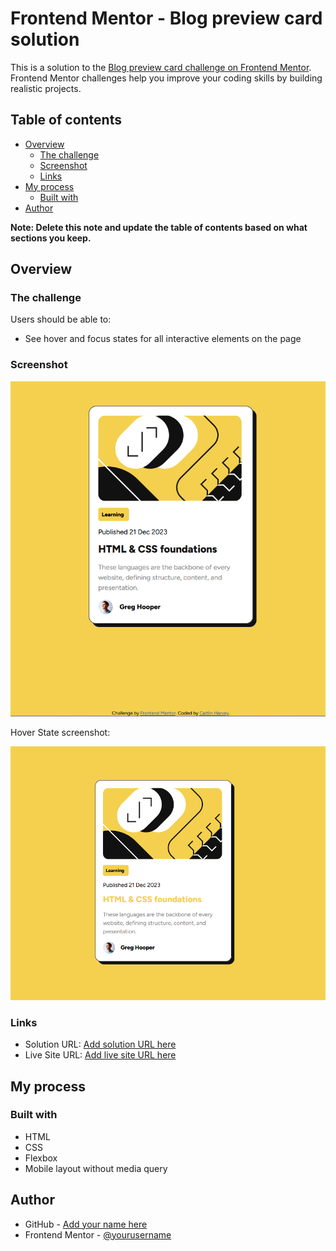 # Frontend Mentor - Blog preview card solution

This is a solution to the [Blog preview card challenge on Frontend Mentor](https://www.frontendmentor.io/challenges/blog-preview-card-ckPaj01IcS). Frontend Mentor challenges help you improve your coding skills by building realistic projects. 

## Table of contents

- [Overview](#overview)
  - [The challenge](#the-challenge)
  - [Screenshot](#screenshot)
  - [Links](#links)
- [My process](#my-process)
  - [Built with](#built-with)
- [Author](#author)

**Note: Delete this note and update the table of contents based on what sections you keep.**

## Overview

### The challenge

Users should be able to:

- See hover and focus states for all interactive elements on the page

### Screenshot


![](./ss-final.png)

Hover State screenshot:

![](./ss-hoverState.png)


### Links

- Solution URL: [Add solution URL here](https://github.com/CHarvey820/blog-preview-card-main)
- Live Site URL: [Add live site URL here](https://charvey820.github.io/blog-preview-card-main/)

## My process

### Built with

- HTML
- CSS
- Flexbox
- Mobile layout without media query

## Author

- GitHub - [Add your name here](https://github.com/CHarvey820)
- Frontend Mentor - [@yourusername](https://www.frontendmentor.io/profile/charvey820)

